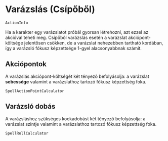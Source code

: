 # Varázslás (Csípőből)

`ActionInfo`

Ha a karakter egy varázslatot próbál gyorsan létrehozni, azt ezzel az akcióval teheti meg. Csípőből varázslás esetén a varázslat akciópont-költsége jelentősen csökken, de a varázslat nehezebben tartható kordában, így a varázsló fókusz képzettsége 1-gyel alacsonyabbnak számít.

## Akciópontok

A varázslás akciópont-költségét két tényező befolyásolja: a varázslat **sebessége** valamint a varázslathoz tartozó fókusz képzettség foka.

`SpellActionPointCalculator`

## Varázsló dobás

A varázsláshoz szükséges kockadobást két tényező befolyásolja: a varázslat szintje valamint a varázslathoz tartozó fókusz képzettség foka.

`SpellRollCalculator`